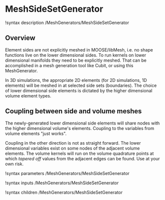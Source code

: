 # MeshSideSetGenerator

!syntax description /MeshGenerators/MeshSideSetGenerator

## Overview

Element sides are not explicitly meshed in MOOSE/libMesh, i.e. no shape functions
live on the lower dimensional sides. To run kernels on lower dimensional manifolds
they need to be explicitly meshed. That can be accomplished in a mesh generation
tool like Cubit, or using this MeshGenerator.

In 3D simulations, the appropriate 2D elements (for 2D simulations, 1D elements)
will be meshed in at selected side sets (boundaries). The choice of lower dimensional
side elements is dictated by the higher dimensional volume element types.

## Coupling between side and volume meshes

The newly-generated lower dimensional side elements will share nodes with the higher
dimensional volume's elements. Coupling to the variables from volume elements
"just works".

Coupling in the other direction is not as straight forward. The lower dimensional
variables exist on some nodes of the adjacent volume elements. The volume kernels
will run on the volume quadrature points at which *tapered off* values from the
adjacent edges can be found. Use at your own risk.

!syntax parameters /MeshGenerators/MeshSideSetGenerator

!syntax inputs /MeshGenerators/MeshSideSetGenerator

!syntax children /MeshGenerators/MeshSideSetGenerator
